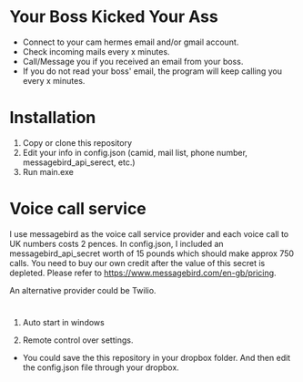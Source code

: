 # Your Boss Kicked Your Ass

* Connect to your cam hermes email and/or gmail account.
* Check incoming mails every x minutes.
* Call/Message you if you received an email from your boss.  
* If you do not read your boss' email, the program will keep calling you every x minutes. 

# Installation 
1. Copy or clone this repository 
2. Edit your info in config.json (camid, mail list, phone number, messagebird_api_serect, etc.)
3. Run main.exe


# Voice call service 
I use messagebird as the voice call service provider and each voice call to UK numbers costs 2 pences. In config.json, I included an messagebird_api_secret worth of 15 pounds which should make approx 750 calls. You need to buy our own credit after the value of this secret is depleted. Please refer to https://www.messagebird.com/en-gb/pricing.

An alternative provider could be Twilio.

# 
1. Auto start in windows

2. Remote control over settings.
* You could save the this repository in your dropbox folder. And then edit the config.json file through your dropbox.
